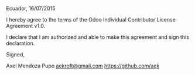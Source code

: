 Ecuador, 16/07/2015

I hereby agree to the terms of the Odoo Individual Contributor License
Agreement v1.0.

I declare that I am authorized and able to make this agreement and sign this
declaration.

Signed,

Axel Mendoza Pupo aekroft@gmail.com https://github.com/aek
